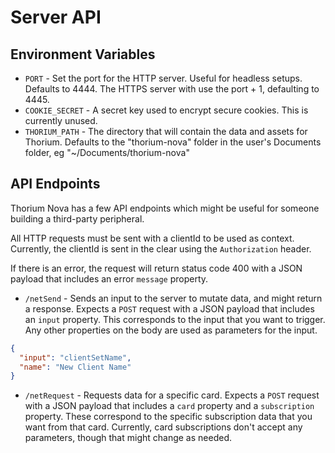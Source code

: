 # Server API

## Environment Variables

- `PORT` - Set the port for the HTTP server. Useful for headless setups.
  Defaults to 4444. The HTTPS server with use the port + 1, defaulting to 4445.
- `COOKIE_SECRET` - A secret key used to encrypt secure cookies. This is
  currently unused.
- `THORIUM_PATH` - The directory that will contain the data and assets for
  Thorium. Defaults to the "thorium-nova" folder in the user's Documents folder,
  eg "~/Documents/thorium-nova"

## API Endpoints

Thorium Nova has a few API endpoints which might be useful for someone building
a third-party peripheral.

All HTTP requests must be sent with a clientId to be used as context. Currently,
the clientId is sent in the clear using the `Authorization` header.

If there is an error, the request will return status code 400 with a JSON
payload that includes an error `message` property.

- `/netSend` - Sends an input to the server to mutate data, and might return a
  response. Expects a `POST` request with a JSON payload that includes an
  `input` property. This corresponds to the input that you want to trigger. Any
  other properties on the body are used as parameters for the input.

```json
{
  "input": "clientSetName",
  "name": "New Client Name"
}
```

- `/netRequest` - Requests data for a specific card. Expects a `POST` request
  with a JSON payload that includes a `card` property and a `subscription`
  property. These correspond to the specific subscription data that you want
  from that card. Currently, card subscriptions don't accept any parameters,
  though that might change as needed.
